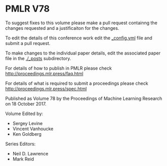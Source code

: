 # PMLR V78

To suggest fixes to this volume please make a pull request containng the changes requested and a justificaiton for the changes.

To edit the details of this conference work edit the [_config.yml](./_config.yml) file and submit a pull request.

To make changes to the individual paper details, edit the associated paper file in the [./_posts](./_posts) subdirectory.

For details of how to publish in PMLR please check http://proceedings.mlr.press/faq.html

For details of what is required to submit a proceedings please check http://proceedings.mlr.press/spec.html



Published as Volume 78 by the Proceedings of Machine Learning Research on 18 October 2017.

Volume Edited by:
  * Sergey Levine
  * Vincent Vanhoucke
  * Ken Goldberg

Series Editors:
  * Neil D. Lawrence
  * Mark Reid
